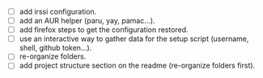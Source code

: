 - [ ] add irssi configuration.
- [ ] add an AUR helper (paru, yay, pamac...).
- [ ] add firefox steps to get the configuration restored.
- [ ] use an interactive way to gather data for the setup script (username, shell, github token...).
- [ ] re-organize folders.
- [ ] add project structure section on the readme (re-organize folders first).
